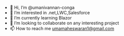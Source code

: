 - 👋 Hi, I’m @umanivannan-conga
- 👀 I’m interested in .net,LWC,Salesforce
- 🌱 I’m currently learning Blazor
- 💞️ I’m looking to collaborate on any interesting project
- 📫 How to reach me umamaheswaran1@gmail.com

<!---
umanivannan-conga/umanivannan-conga is a ✨ special ✨ repository because its `README.md` (this file) appears on your GitHub profile.
You can click the Preview link to take a look at your changes.
--->
